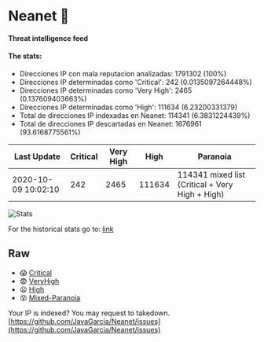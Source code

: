 # Neanet :hocho:
#### Threat intelligence feed
#### The stats:

- Direcciones IP con mala reputacion analizadas: 1791302 (100%)
- Direcciones IP determinadas como 'Critical':  242 (0.0135097264448%)
- Direcciones IP determinadas como 'Very High':  2465 (0.137609403663%)
- Direcciones IP determinadas como 'High':  111634 (6.23200331379)
- Total de direcciones IP indexadas en Neanet:  114341 (6.3831224439%)
- Total de direcciones IP descartadas en Neanet:  1676961 (93.6168775561%)

| Last Update | Critical | Very High | High | Paranoia |
| --- | --- | --- | --- | --- |
| 2020-10-09 10:02:10 | 242 | 2465 | 111634 | 114341 mixed list (Critical + Very High + High)|

![Stats](https://docs.google.com/spreadsheets/d/e/2PACX-1vSnaNMIXVabIpDJjufMlzH7poXnshF3mgd8Is1g9ytUEzVsP5my4Trn8f-xkoLLQ38xpL3HtmUexLo6/pubchart?oid=501124687&format=image)

For the historical stats go to: [link](/stats.csv)
## Raw
- :scream: [Critical](https://raw.githubusercontent.com/JavaGarcia/Neanet/master/blacklists/neanet_critical.txt)
- :fearful: [VeryHigh](https://raw.githubusercontent.com/JavaGarcia/Neanet/master/blacklists/neanet_veryHigh.txtt)
- :frowning: [High](https://raw.githubusercontent.com/JavaGarcia/Neanet/master/blacklists/neanet_high.txt)
- :dizzy_face: [Mixed-Paranoia](https://raw.githubusercontent.com/JavaGarcia/Neanet/master/blacklists/neanet_all.txt)


Your IP is indexed? You may request to takedown. [https://github.com/JavaGarcia/Neanet/issues](https://github.com/JavaGarcia/Neanet/issues)





































































































































































































































































































































































































































































































































































































































































































































































































































































































































































































































































































































































































































































































































